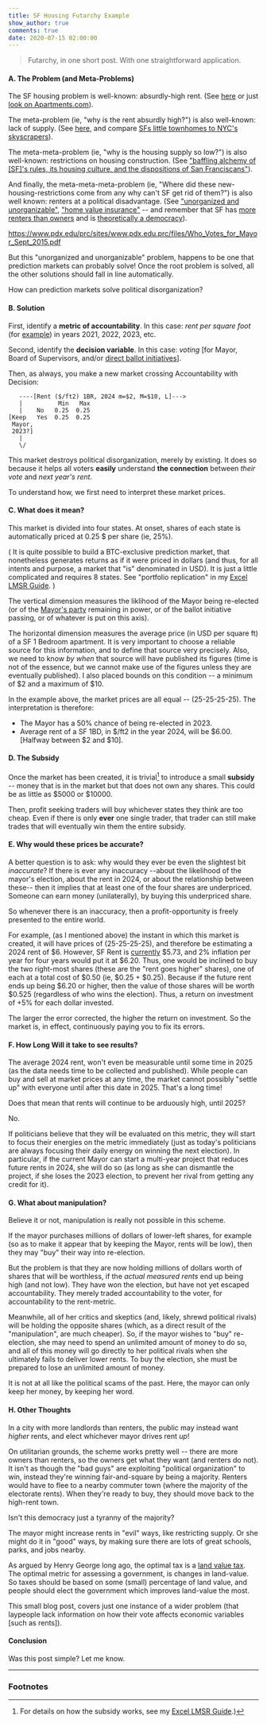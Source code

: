 ```yaml
---
title: SF Housing Futarchy Example
show_author: true
comments: true
date: 2020-07-15 02:00:00
---
```




> Futarchy, in one short post. With one straightforward application.

#### A. The Problem (and Meta-Problems)

The SF housing problem is well-known: absurdly-high rent. (See [here](https://www.sfgate.com/realestate/article/Bad-news-if-you-re-planning-to-save-money-on-rent-14082788.php) or just [look on Apartments.com](https://www.apartments.com/san-francisco-ca/)).

The meta-problem (ie, "why is the rent absurdly high?") is also well-known: lack of supply. (See [here](https://www.trulia.com/research/elasticity-2016/), and compare [SFs little townhomes to NYC's skyscrapers](https://en.wikipedia.org/wiki/List_of_United_States_cities_by_population_density)).

The meta-meta-problem (ie, "why is the housing supply so low?") is also well-known: restrictions on housing construction. (See ["baffling alchemy of [SF]'s rules, its housing culture, and the dispositions of San Franciscans"](https://sf.curbed.com/maps/map-sf-housing-delayed-cancelled-monster-mission-projects)).

And finally, the meta-meta-meta-problem (ie, "Where did these new-housing-restrictions come from any why can't SF get rid of them?") is also well known: renters at a political disadvantage. (See ["unorganized and unorganizable"](https://www.theatlantic.com/ideas/archive/2020/02/building-enough-housing-requires-unlikely-coalition/606739/), ["home value insurance"](https://www.dartmouth.edu/~wfischel/Papers/02-03.pdf) -- and remember that SF has [more renters than owners](https://www.rentcafe.com/blog/rental-market/market-snapshots/decade-housing-trends-methodology/) and is [theoretically a democracy](https://en.wikipedia.org/wiki/Government_of_San_Francisco)).

https://www.pdx.edu/prc/sites/www.pdx.edu.prc/files/Who_Votes_for_Mayor_Sept_2015.pdf

But this "unorganized and unorganizable" problem, happens to be one that prediction markets can probably solve! Once the root problem is solved, all the other solutions should fall in line automatically.


How can prediction markets solve political disorganization? 


#### B. Solution

First, identify a **metric of accountability**. In this case: *rent per square foot* (for [example](https://www.apartmentguide.com/blog/cities-with-most-expensive-apartments-per-square-foot/)) in years 2021, 2022, 2023, etc.

Second, identify the **decision variable**. In this case: *voting* [for Mayor, Board of Supervisors, and/or [direct ballot initiatives](https://en.wikipedia.org/wiki/Initiative)].

Then, as always, you make a new market crossing Accountability with Decision:

       ----[Rent ($/ft2) 1BR, 2024 m=$2, M=$10, L]--->
       |          Min   Max
       |    No   0.25  0.25
    [Keep   Yes  0.25  0.25
     Mayor,
     2023?] 
       |
       \/ 

This market destroys political disorganization, merely by existing. It does so because it helps all voters **easily** understand **the connection** between *their vote* and *next year's rent*.

To understand how, we first need to interpret these market prices.

#### C. What does it mean?

This market is divided into four states. At onset, shares of each state is automatically priced at 0.25 $ per share (ie, 25%).

( It is quite possible to build a BTC-exclusive prediction market, that nonetheless generates returns as if it were priced in dollars (and thus, for all intents and purpose, a market that "is" denominated in USD). It is just a little complicated and requires 8 states. See "portfolio replication" in my [Excel LMSR Guide](http://bitcoinhivemind.com/papers/LogMSR_Demo.xlsx). )

The vertical dimension measures the liklihood of the Mayor being re-elected (or of the [Mayor's party](https://en.wikipedia.org/wiki/Mayor_of_San_Francisco#List) remaining in power, or of the ballot initiative passing, or of whatever is put on this axis).

The horizontal dimension measures the average price (in USD per square ft) of a SF 1 Bedroom apartment. It is very important to choose a reliable source for this information, and to define that source very precisely. Also, we need to know *by when* that source will have published its figures (time is not of the essence, but we cannot make use of the figures unless they are eventually published). I also placed bounds on this condition -- a minimum of $2 and a maximum of $10.

In the example above, the market prices are all equal -- (25-25-25-25). The interpretation is therefore:

* The Mayor has a 50% chance of being re-elected in 2023.
* Average rent of a SF 1BD, in $/ft2 in the year 2024, will be $6.00. [Halfway between $2 and $10].

#### D. The Subsidy

Once the market has been created, it is trivial[^1] to introduce a small **subsidy** -- money that is in the market but that does not own any shares. This could be as little as $5000 or $10000.

Then, profit seeking traders will buy whichever states they think are too cheap. Even if there is only **ever** one single trader, that trader can still make trades that will eventually win them the entire subsidy.

[^1]: For details on how the subsidy works, see my [Excel LMSR Guide](http://bitcoinhivemind.com/papers/LogMSR_Demo.xlsx).)

#### E. Why would these prices be accurate?

A better question is to ask: why would they ever be even the slightest bit *inaccurate*? If there is ever any inaccuracy --about the likelihood of the mayor's election, about the rent in 2024, or about the relationship between these-- then it implies that at least one of the four shares are underpriced. Someone can earn money (unilaterally), by buying this underpriced share.

So whenever there is an inaccuracy, then a profit-opportunity is freely presented to the entire world.

For example, (as I mentioned above) the instant in which this market is created, it will have prices of (25-25-25-25), and therefore be estimating a 2024 rent of $6. However, SF Rent is [currently](https://www.apartmentguide.com/blog/cities-with-most-expensive-apartments-per-square-foot/) $5.73, and 2% inflation per year for four years would put it at $6.20. Thus, one would be inclined to buy the two right-most shares (these are the "rent goes higher" shares), one of each at a total cost of $0.50 (ie, $0.25 + $0.25). Because if the future rent ends up being $6.20 or higher, then the value of those shares will be worth $0.525 (regardless of who wins the election). Thus, a return on investment of +5% for each dollar invested.

The larger the error corrected, the higher the return on investment. So the market is, in effect, continuously paying you to fix its errors.



#### F. How Long Will it take to see results?

The average 2024 rent, won't even be measurable until some time in 2025 (as the data needs time to be collected and published). While people can buy and sell at market prices at any time, the market cannot possibly "settle up" with everyone until after this date in 2025. That's a long time!

Does that mean that rents will continue to be arduously high, until 2025?

No.

If politicians believe that they will be evaluated on this metric, they will start to focus their energies on the metric immediately (just as today's politicians are always focusing their daily energy on winning the next election). In particular, if the current Mayor can start a multi-year project that reduces future rents in 2024, she will do so (as long as she can dismantle the project, if she loses the 2023 election, to prevent her rival from getting any credit for it).


#### G. What about manipulation?

Believe it or not, manipulation is really not possible in this scheme.

If the mayor purchases millions of dollars of lower-left shares, for example (so as to make it appear that by keeping the Mayor, rents will be low), then they may "buy" their way into re-election.

But the problem is that they are now holding millions of dollars worth of shares that will be worthless, if the *actual measured rents* end up being high (and not low). They have won the election, but have not yet escaped accountability. They merely traded accountability to the voter, for accountability to the rent-metric.

Meanwhile, all of her critics and skeptics (and, likely, shrewd political rivals) will be holding the opposite shares (which, as a direct result of the "manipulation", are much cheaper). So, if the mayor wishes to "buy" re-election, she may need to spend an unlimited amount of money to do so, and all of this money will go directly to her political rivals when she ultimately fails to deliver lower rents. To buy the election, she must be prepared to lose an unlimited amount of money.

It is not at all like the political scams of the past. Here, the mayor can only keep her money, by keeping her word.

#### H. Other Thoughts

In a city with more landlords than renters, the public may instead want *higher* rents, and elect whichever mayor drives rent *up*!

On utilitarian grounds, the scheme works pretty well -- there are more owners than renters, so the owners get what they want (and renters do not). It isn't as though the "bad guys" are exploiting "political organization" to win, instead they're winning fair-and-square by being a majority. Renters would have to flee to a nearby commuter town (where the majority of the electorate rents). When they're ready to buy, they should move back to the high-rent town.

Isn't this democracy just a tyranny of the majority?

The mayor might increase rents in "evil" ways, like restricting supply. Or she might do it in "good" ways, by making sure there are lots of great schools, parks, and jobs nearby.

As argued by Henry George long ago, the optimal tax is a [land value tax](https://en.wikipedia.org/wiki/Land_value_tax). The optimal metric for assessing a government, is changes in land-value. So taxes should be based on some (small) percentage of land value, and people should elect the government which improves land-value the most.

This small blog post, covers just one instance of a wider problem (that laypeople lack information on how their vote affects economic variables [such as rents]).

#### Conclusion

Was this post simple? Let me know.

---

### Footnotes

